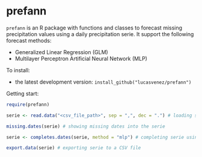 # prefann
`prefann` is an R package with functions and classes to forecast missing precipitation 
values using a daily precipitation serie. It support the following forecast methods:

* Generalized Linear Regression (GLM)
* Multilayer Perceptron Artificial Neural Network (MLP)

To install:

* the latest development version: `install_github("lucasvenez/prefann")`

Getting start:

```R
require(prefann)

serie <- read.data("<csv_file_path>", sep = ",", dec = ".") # loading serie

missing.dates(serie) # showing missing dates into the serie

serie <- completes.dates(serie, method = "mlp") # completing serie using the MLP method

export.data(serie) # exporting serie to a CSV file
```

